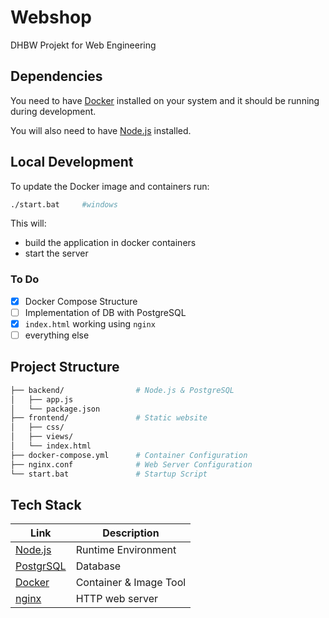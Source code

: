 # Webshop
DHBW Projekt for Web Engineering

## Dependencies

You need to have [Docker](https://www.docker.com/) installed on your system and it should be running during development.

You will also need to have [Node.js](https://nodejs.org/en) installed.

## Local Development

To update the Docker image and containers run:

```bash
./start.bat     #windows
```

This will:
- build the application in docker containers
- start the server

### To Do
- [x] Docker Compose Structure
- [ ] Implementation of DB with PostgreSQL
- [x] `index.html` working using `nginx`
- [ ] everything else

## Project Structure

```bash
├── backend/                # Node.js & PostgreSQL
│   ├── app.js              
│   └── package.json        
├── frontend/               # Static website
│   ├── css/                
│   ├── views/              
│   └── index.html          
├── docker-compose.yml      # Container Configuration
├── nginx.conf              # Web Server Configuration
└── start.bat               # Startup Script
```

## Tech Stack
| Link                                     | Description            |
| ---------------------------------------- | ---------------------- |
| [Node.js](https://nodejs.org/en)         | Runtime Environment    |
| [PostgrSQL](https://www.postgresql.org/) | Database               |
| [Docker](https://www.docker.com/)        | Container & Image Tool |
| [nginx](https://nginx.org/)              | HTTP web server        |